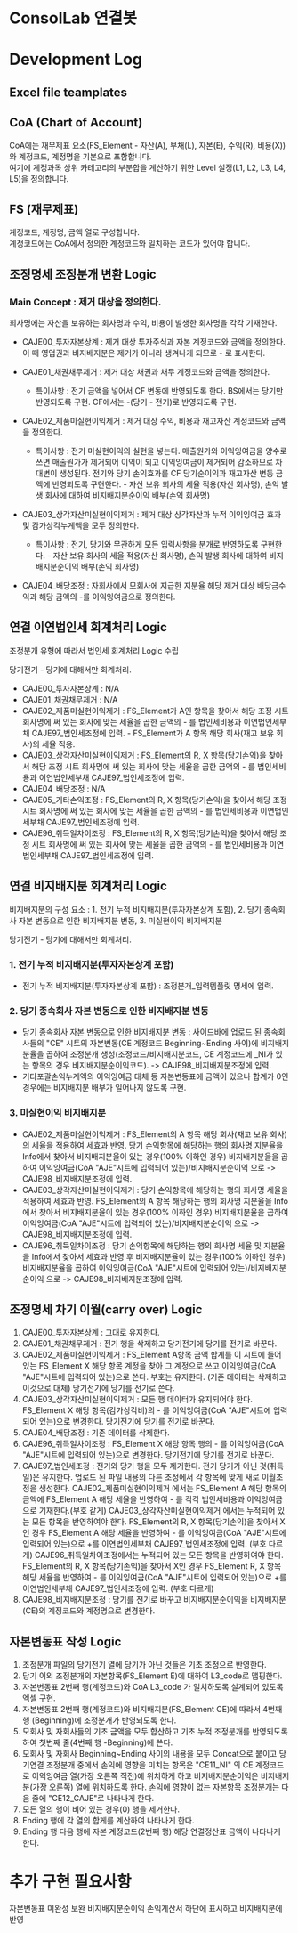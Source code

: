 # ConsolLab 연결봇
# Development Log

## Excel file teamplates

## CoA (Chart of Account)

CoA에는 재무제표 요소(FS_Element - 자산(A), 부채(L), 자본(E), 수익(R), 비용(X))와 계정코드, 계정명을 기본으로 포함합니다.  
여기에 계정과목 상위 카테고리의 부분합을 계산하기 위한 Level 설정(L1, L2, L3, L4, L5)을 정의합니다.   


## FS (재무제표)

계정코드, 계정명, 금액 열로 구성합니다.   
계정코드에는 CoA에서 정의한 계정코드와 일치하는 코드가 있어야 합니다.  


## 조정명세 조정분개 변환 Logic

### Main Concept : 제거 대상을 정의한다. 

회사명에는 자산을 보유하는 회사명과 수익, 비용이 발생한 회사명을 각각 기재한다. 

* CAJE00_투자자본상계 : 제거 대상 투자주식과 자본 계정코드와 금액을 정의한다. 이 때 영업권과 비지배지분은 제거가 아니라 생겨나게 되므로 - 로 표시한다. 
  
* CAJE01_채권채무제거 : 제거 대상 채권과 채무 계정코드와 금액을 정의한다. 
  - 특이사항 : 전기 금액을 넣어서 CF 변동에 반영되도록 한다. BS에서는 당기만 반영되도록 구현. CF에서는 -(당기 - 전기)로 반영되도록 구현. 

* CAJE02_제품미실현이익제거 : 제거 대상 수익, 비용과 재고자산 계정코드와 금액을 정의한다. 
  - 특이사항 : 전기 미실현이익의 실현을 넣는다. 매출원가와 이익잉여금을 양수로 쓰면 매출원가가 제거되어 이익이 되고 이익잉여금이 제거되어 감소하므로 차대변이 생성된다. 전기와 당기 손익효과를 CF 당기순이익과 재고자산 변동 금액에 반영되도록 구현한다. - 자산 보유 회사의 세율 적용(자산 회사명), 손익 발생 회사에 대하여 비지배지분순이익 배부(손익 회사명)

* CAJE03_상각자산미실현이익제거 : 제거 대상 상각자산과 누적 이익잉여금 효과 및 감가상각누계액을 모두 정의한다. 
  - 특이사항 : 전기, 당기와 무관하게 모든 입력사항을 분개로 반영하도록 구현한다. - 자산 보유 회사의 세율 적용(자산 회사명), 손익 발생 회사에 대하여 비지배지분순이익 배부(손익 회사명)

* CAJE04_배당조정 : 자회사에서 모회사에 지급한 지분율 해당 제거 대상 배당금수익과 해당 금액의 -를 이익잉여금으로 정의한다.



## 연결 이연법인세 회계처리 Logic

조정분개 유형에 따라서 법인세 회계처리 Logic 수립

당기전기 - 당기에 대해서만 회계처리.

* CAJE00_투자자본상계 : N/A
* CAJE01_채권채무제거 : N/A
* CAJE02_제품미실현이익제거 : FS_Element가 A인 항목을 찾아서 해당 조정 시트 회사명에 써 있는 회사에 맞는 세율을 곱한 금액의 - 를 법인세비용과 이연법인세부채 CAJE97_법인세조정에 입력. - FS_Element가 A 항목 해당 회사(재고 보유 회사)의 세율 적용.
* CAJE03_상각자산미실현이익제거 : FS_Element의 R, X 항목(당기손익)을 찾아서 해당 조정 시트 회사명에 써 있는 회사에 맞는 세율을 곱한 금액의 - 를 법인세비용과 이연법인세부채 CAJE97_법인세조정에 입력.
* CAJE04_배당조정 : N/A
* CAJE05_기타손익조정 : FS_Element의 R, X 항목(당기손익)을 찾아서 해당 조정 시트 회사명에 써 있는 회사에 맞는 세율을 곱한 금액의 - 를 법인세비용과 이연법인세부채 CAJE97_법인세조정에 입력.
* CAJE96_취득일차이조정 : FS_Element의 R, X 항목(당기손익)을 찾아서 해당 조정 시트 회사명에 써 있는 회사에 맞는 세율을 곱한 금액의 - 를 법인세비용과 이연법인세부채 CAJE97_법인세조정에 입력.


## 연결 비지배지분 회계처리 Logic

비지배지분의 구성 요소 : 1. 전기 누적 비지배지분(투자자본상계 포함), 2. 당기 종속회사 자본 변동으로 인한 비지배지분 변동, 3. 미실현이익 비지배지분

당기전기 - 당기에 대해서만 회계처리.

### 1. 전기 누적 비지배지분(투자자본상계 포함)
* 전기 누적 비지배지분(투자자본상계 포함) : 조정분개_입력템플릿 명세에 입력.

### 2. 당기 종속회사 자본 변동으로 인한 비지배지분 변동
* 당기 종속회사 자본 변동으로 인한 비지배지분 변동 : 사이드바에 업로드 된 종속회사들의 "CE" 시트의 자본변동(CE 계정코드 Beginning~Ending 사이)에 비지배지분율을 곱하여 조정분개 생성(조정코드/비지배지분코드, CE 계정코드에 _NI가 있는 항목의 경우 비지배지분순이익코드). -> CAJE98_비지배지분조정에 입력. 
* 기타포괄손익누계액의 이익잉여금 대체 등 자본변동표에 금액이 있으나 합계가 0인 경우에는 비지배지분 배부가 일어나지 않도록 구현.

### 3. 미실현이익 비지배지분
* CAJE02_제품미실현이익제거 : FS_Element의 A 항목 해당 회사(재고 보유 회사)의 세율을 적용하여 세효과 반영. 당기 손익항목에 해당하는 행의 회사명 지분율을 Info에서 찾아서 비지배지분율이 있는 경우(100% 이하인 경우) 비지배지분율을 곱하여 이익잉여금(CoA "AJE"시트에 입력되어 있는)/비지배지분순이익 으로 -> CAJE98_비지배지분조정에 입력.
* CAJE03_상각자산미실현이익제거 : 당기 손익항목에 해당하는 행의 회사명 세율을 적용하여 세효과 반영. FS_Element의 A 항목 해당하는 행의 회사명 지분율을 Info에서 찾아서 비지배지분율이 있는 경우(100% 이하인 경우) 비지배지분율을 곱하여 이익잉여금(CoA "AJE"시트에 입력되어 있는)/비지배지분순이익 으로 -> CAJE98_비지배지분조정에 입력.
* CAJE96_취득일차이조정 : 당기 손익항목에 해당하는 행의 회사명 세율 및 지분율을 Info에서 찾아서 세효과 반영 후 비지배지분율이 있는 경우(100% 이하인 경우) 비지배지분율을 곱하여 이익잉여금(CoA "AJE"시트에 입력되어 있는)/비지배지분순이익 으로 -> CAJE98_비지배지분조정에 입력.



## 조정명세 차기 이월(carry over) Logic
1. CAJE00_투자자본상계 : 그대로 유지한다.
2. CAJE01_채권채무제거 : 전기 행을 삭제하고 당기전기에 당기를 전기로 바꾼다. 
3. CAJE02_제품미실현이익제거 : FS_Element A항목 금액 합계를 이 시트에 들어 있는 FS_Element X 해당 항목 계정을 찾아 그 계정으로 쓰고 이익잉여금(CoA "AJE"시트에 입력되어 있는)으로 쓴다. 부호는 유지한다. (기존 데이터는 삭제하고 이것으로 대체) 당기전기에 당기를 전기로 쓴다. 
4. CAJE03_상각자산미실현이익제거 : 모든 행 데이터가 유지되어야 한다. FS_Element X 해당 항목(감가상각비)의 - 를 이익잉여금(CoA "AJE"시트에 입력되어 있는)으로 변경한다. 당기전기에 당기를 전기로 바꾼다. 
5. CAJE04_배당조정 : 기존 데이터를 삭제한다.
6. CAJE96_취득일차이조정 : FS_Element X 해당 항목 행의 - 를 이익잉여금(CoA "AJE"시트에 입력되어 있는)으로 변경한다. 당기전기에 당기를 전기로 바꾼다.
7. CAJE97_법인세조정 : 전기와 당기 행을 모두 제거한다. 전기 당기가 아닌 것(취득일)은 유지한다. 업로드 된 파일 내용의 다른 조정에서 각 항목에 맞게 새로 이월조정을 생성한다. CAJE02_제품미실현이익제거 에서는 FS_Element A 해당 항목의 금액에 FS_Element A 해당 세율을 반영하여 - 를 각각 법인세비용과 이익잉여금으로 기재한다.(부호 같게)  CAJE03_상각자산미실현이익제거 에서는 누적되어 있는 모든 항목을 반영하여야 한다. FS_Element의 R, X 항목(당기손익)을 찾아서 X인 경우 FS_Element A 해당 세율을 반영하여 - 를 이익잉여금(CoA "AJE"시트에 입력되어 있는)으로 +를 이연법인세부채 CAJE97_법인세조정에 입력. (부호 다르게) CAJE96_취득일차이조정에서는 누적되어 있는 모든 항목을 반영하여야 한다. FS_Element의 R, X 항목(당기손익)을 찾아서 X인 경우 FS_Element R, X 항목 해당 세율을 반영하여 - 를 이익잉여금(CoA "AJE"시트에 입력되어 있는)으로 +를 이연법인세부채 CAJE97_법인세조정에 입력. (부호 다르게)
8. CAJE98_비지배지분조정 : 당기를 전기로 바꾸고 비지배지분순이익을 비지배지분(CE)의 계정코드와 계정명으로 변경한다. 


## 자본변동표 작성 Logic
1. 조정분개 파일의 당기전기 열에 당기가 아닌 것들은 기초 조정으로 반영한다. 
2. 당기 이외 조정분개의 자본항목(FS_Element E)에 대하여 L3_code로 맵핑한다.
3. 자본변동표 2번째 행(계정코드)와 CoA L3_code 가 일치하도록 설계되어 있도록 엑셀 구현.
4. 자본변동표 2번째 행(계정코드)와 비지배지분(FS_Element CE)에 따라서 4번째 행 (Beginning)에 조정분개가 반영되도록 한다.
5. 모회사 및 자회사들의 기초 금액을 모두 합산하고 기초 누적 조정분개를 반영되도록 하여 첫번째 줄(4번째 행 -Beginning)에 쓴다.
6. 모회사 및 자회사  Beginning~Ending 사이의 내용을 모두 Concat으로 붙이고 당기연결 조정분개 중에서 손익에 영향을 미치는 항목은 "CE11_NI" 의 CE 계정코드로 이익잉여금 열(가장 오른쪽 직전)에 위치하게 하고 비지배지분순이익은 비지배지분(가장 오른쪽) 열에 위치하도록 한다. 손익에 영향이 없는 자본항목 조정분개는 다음 줄에 "CE12_CAJE"로 나타나게 한다.
7. 모든 열의 행이 비어 있는 경우(0) 행을 제거한다.
8. Ending 행에 각 열의 합게를 계산하여 나타나게 한다.
9. Ending 행 다음 행에 자본 계정코드(2번째 행) 해당 연결정산표 금액이 나타나게 한다.


# 추가 구현 필요사항
자본변동표 미완성 보완
비지배지분순이익 손익계산서 하단에 표시하고 비지배지분에 반영
